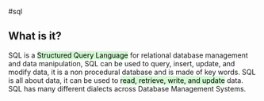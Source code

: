 #sql
## What is it?
SQL is a <mark style="background: #BBFABBA6;">Structured Query Language</mark> for relational database management and data manipulation, SQL can be used to query, insert, update, and modify data, it is a non procedural database and is made of key words. SQL is all about data, it can be used to <mark style="background: #BBFABBA6;">read, retrieve, write, and update</mark> data. SQL has many different dialects across Database Management Systems.